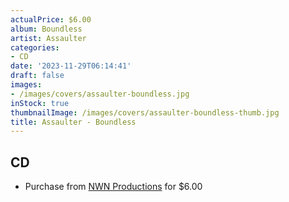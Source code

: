 ```yaml
---
actualPrice: $6.00
album: Boundless
artist: Assaulter
categories:
- CD
date: '2023-11-29T06:14:41'
draft: false
images:
- /images/covers/assaulter-boundless.jpg
inStock: true
thumbnailImage: /images/covers/assaulter-boundless-thumb.jpg
title: Assaulter - Boundless
---
```


## CD
* Purchase from [NWN Productions](http://shop.nwnprod.com/index.php?route=product/product&path=93&product_id=2269&sort=pd.name&order=ASC) for $6.00
